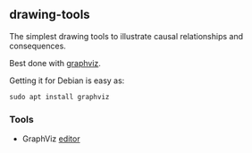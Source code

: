 ## drawing-tools

The simplest drawing tools to illustrate causal relationships and consequences.

Best done with [graphviz](https://graphviz.org).

Getting it for Debian is easy as:

```
sudo apt install graphviz
```

### Tools

* GraphViz [editor](https://magjac.com/graphviz-visual-editor/)
